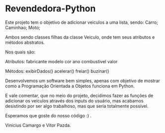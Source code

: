 # Revendedora-Python
Este projeto tem o objetivo de adicionar veiculos a uma lista, sendo:
Carro;
Caminhao;
Moto;

Ambos sendo classes filhas da classe Veiculo, onde tem seus atributos e métodos abstratos.

Nos quais são:

Atributos:
fabricante
modelo
cor
ano
combustivel
valor

Métodos:
exibirDados()
acelerar()
freiar()
buzinar()

Desenvolvemos um software bem simples, apenas com objetivo de mostrar como a Programação Orientada a Objetos funciona em Python.

E vale comentar, que no meio do projeto, decidimos fazer as funções de adicionar os veículos através dos inputs do usuário, mas acabamos
desistindo por ser algo trabalhoso, mas que seria totalmente possível.

Esperamos que goste do nosso código :) .

Vinicius Camargo e Vitor Pazda.